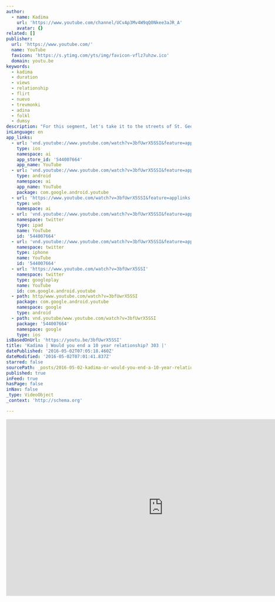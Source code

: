 ```yaml
---
author:
  - name: Kadima
    url: 'https://www.youtube.com/channel/UCvAp3Mv4W9qQ0Nkee3aJR_A'
    avatar: {}
related: []
publisher:
  url: 'https://www.youtube.com/'
  name: YouTube
  favicon: 'https://s.ytimg.com/yts/img/favicon-vflz7uhzw.ico'
  domain: youtu.be
keywords:
  - kadima
  - duration
  - views
  - relationship
  - flirt
  - nuevo
  - trevmonki
  - adina
  - folkl
  - dumsy
description: "For this segment, let's take it to the streets of St. George's for some relationship advice."
inLanguage: en
app_links:
  - url: 'vnd.youtube://www.youtube.com/watch?v=3bfUwrX5SSI&feature=applinks'
    type: ios
    namespace: ai
    app_store_id: '544007664'
    app_name: YouTube
  - url: 'vnd.youtube://www.youtube.com/watch?v=3bfUwrX5SSI&feature=applinks'
    type: android
    namespace: ai
    app_name: YouTube
    package: com.google.android.youtube
  - url: 'https://www.youtube.com/watch?v=3bfUwrX5SSI&feature=applinks'
    type: web
    namespace: ai
  - url: 'vnd.youtube://www.youtube.com/watch?v=3bfUwrX5SSI&feature=applinks'
    namespace: twitter
    type: ipad
    name: YouTube
    id: '544007664'
  - url: 'vnd.youtube://www.youtube.com/watch?v=3bfUwrX5SSI&feature=applinks'
    namespace: twitter
    type: iphone
    name: YouTube
    id: '544007664'
  - url: 'https://www.youtube.com/watch?v=3bfUwrX5SSI'
    namespace: twitter
    type: googleplay
    name: YouTube
    id: com.google.android.youtube
  - path: http/www.youtube.com/watch?v=3bfUwrX5SSI
    package: com.google.android.youtube
    namespace: google
    type: android
  - path: vnd.youtube/www.youtube.com/watch?v=3bfUwrX5SSI
    package: '544007664'
    namespace: google
    type: ios
isBasedOnUrl: 'https://youtu.be/3bfUwrX5SSI'
title: 'Kadima | Would you end a 10 year relationship? 303 |'
datePublished: '2016-05-02T07:05:18.460Z'
dateModified: '2016-05-02T07:01:41.837Z'
starred: false
sourcePath: _posts/2016-05-02-kadima-or-would-you-end-a-10-year-relationship-303-or.md
published: true
inFeed: true
hasPage: false
inNav: false
_type: VideoObject
_context: 'http://schema.org'

---
```

<iframe src="https://cdn.embedly.com/widgets/media.html?src=https%3A%2F%2Fwww.youtube.com%2Fembed%2F3bfUwrX5SSI%3Ffeature%3Doembed&amp;url=https%3A%2F%2Fwww.youtube.com%2Fwatch%3Fv%3D3bfUwrX5SSI%26feature%3Dyoutu.be&amp;image=https%3A%2F%2Fi.ytimg.com%2Fvi%2F3bfUwrX5SSI%2Fhqdefault.jpg&amp;key=b7d04c9b404c499eba89ee7072e1c4f7&amp;type=text%2Fhtml&amp;schema=youtube" width="854" height="480" scrolling="no" frameborder="0" allowfullscreen="" style=""></iframe>
